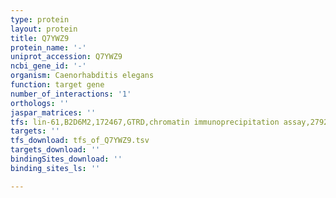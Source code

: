 ```yaml
---
type: protein
layout: protein
title: Q7YWZ9
protein_name: '-'
uniprot_accession: Q7YWZ9
ncbi_gene_id: '-'
organism: Caenorhabditis elegans
function: target gene
number_of_interactions: '1'
orthologs: ''
jaspar_matrices: ''
tfs: lin-61,B2D6M2,172467,GTRD,chromatin immunoprecipitation assay,27924024%5Buid%5D,No
targets: ''
tfs_download: tfs_of_Q7YWZ9.tsv
targets_download: ''
bindingSites_download: ''
binding_sites_ls: ''

---
```


